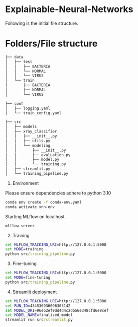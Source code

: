 # Explainable-Neural-Networks

Following is the initial file structure. 
# Folders/File structure 
```bash
├── data
│   ├── test
│   │   ├── BACTERIA
│   │   └── NORMAL
│   │   └── VIRUS
│   └── train
│       ├── BACTERIA
│       ├── NORMAL
│       └── VIRUS
```

```bash
├── conf
│   ├── logging.yaml
│   └── train_config.yaml
```

```bash
├── src
│   ├── models
│   ├── xray_classifier
│   │   ├── __init__.py
│   │   ├── utils.py
│   │   └── modeling
│   │       ├── __init__.py
│   │       ├── evaluation.py
│   │       ├── model.py
│   │       └── training.py
│   ├── streamlit.py
│   └── training_pipeline.py
```


1. Environment

Please ensure dependencies adhere to python 3.10
```bash
conda env create -f conda-env.yaml
conda activate xnn-env
```

Starting MLflow on localhost
```cmd
mlflow server
```

2. Training

```cmd
set MLFLOW_TRACKING_URI=http://127.0.0.1:5000
set MODE=training
python src/training_pipeline.py
```

3. Fine-tuning

```cmd
set MLFLOW_TRACKING_URI=http://127.0.0.1:5000
set MODE=fine-tuning
python src/training_pipeline.py
```

4. Streamlit deployment

```cmd
set MLFLOW_TRACKING_URI=http://127.0.0.1:5000
set RUN_ID=434536936096303142
set MODEL_URI=96eb2ef9dd4d4c2db56e348cfd6e9cef
set MODEL_NAME=finalized_model
streamlit run src/streamlit.py
```
